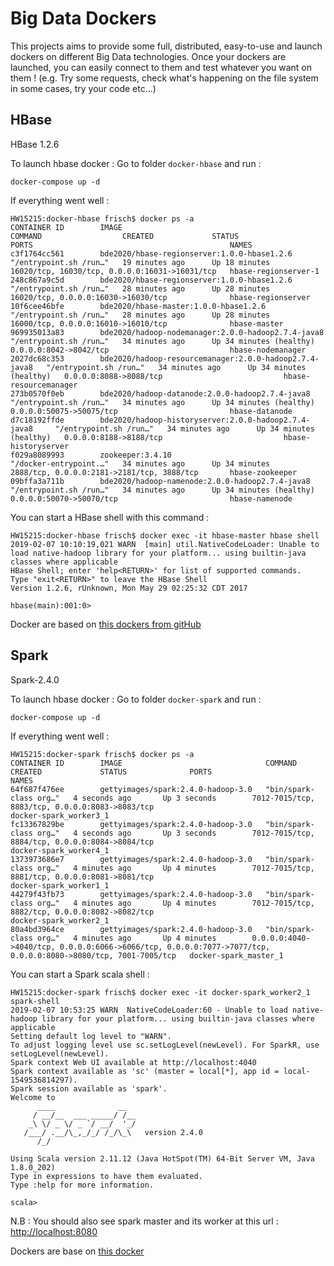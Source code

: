 # Big Data Dockers

This projects aims to provide some full, distributed, easy-to-use and launch dockers on different Big Data technologies.
Once your dockers are launched, you can easily connect to them and test whatever you want on them ! 
(e.g. Try some requests, check what's happening on the file system in some cases, try your code etc...)  


## HBase

HBase 1.2.6

To launch hbase docker :
Go to folder `docker-hbase` and run : 
```
docker-compose up -d
```

If everything went well : 
```
HW15215:docker-hbase frisch$ docker ps -a
CONTAINER ID        IMAGE                                                    COMMAND                  CREATED             STATUS                    PORTS                                            NAMES
c3f1764cc561        bde2020/hbase-regionserver:1.0.0-hbase1.2.6              "/entrypoint.sh /run…"   19 minutes ago      Up 18 minutes             16020/tcp, 16030/tcp, 0.0.0.0:16031->16031/tcp   hbase-regionserver-1
248c867a9c5d        bde2020/hbase-regionserver:1.0.0-hbase1.2.6              "/entrypoint.sh /run…"   28 minutes ago      Up 28 minutes             16020/tcp, 0.0.0.0:16030->16030/tcp              hbase-regionserver
10f6cee46bfe        bde2020/hbase-master:1.0.0-hbase1.2.6                    "/entrypoint.sh /run…"   28 minutes ago      Up 28 minutes             16000/tcp, 0.0.0.0:16010->16010/tcp              hbase-master
969935013a83        bde2020/hadoop-nodemanager:2.0.0-hadoop2.7.4-java8       "/entrypoint.sh /run…"   34 minutes ago      Up 34 minutes (healthy)   0.0.0.0:8042->8042/tcp                           hbase-nodemanager
2027dc68c353        bde2020/hadoop-resourcemanager:2.0.0-hadoop2.7.4-java8   "/entrypoint.sh /run…"   34 minutes ago      Up 34 minutes (healthy)   0.0.0.0:8088->8088/tcp                           hbase-resourcemanager
273b0570f0eb        bde2020/hadoop-datanode:2.0.0-hadoop2.7.4-java8          "/entrypoint.sh /run…"   34 minutes ago      Up 34 minutes (healthy)   0.0.0.0:50075->50075/tcp                         hbase-datanode
d7c18192ffde        bde2020/hadoop-historyserver:2.0.0-hadoop2.7.4-java8     "/entrypoint.sh /run…"   34 minutes ago      Up 34 minutes (healthy)   0.0.0.0:8188->8188/tcp                           hbase-historyserver
f029a8089993        zookeeper:3.4.10                                         "/docker-entrypoint.…"   34 minutes ago      Up 34 minutes             2888/tcp, 0.0.0.0:2181->2181/tcp, 3888/tcp       hbase-zookeeper
09bffa3a711b        bde2020/hadoop-namenode:2.0.0-hadoop2.7.4-java8          "/entrypoint.sh /run…"   34 minutes ago      Up 34 minutes (healthy)   0.0.0.0:50070->50070/tcp                         hbase-namenode
```

You can start a HBase shell with this command : 

```
HW15215:docker-hbase frisch$ docker exec -it hbase-master hbase shell
2019-02-07 10:10:19,021 WARN  [main] util.NativeCodeLoader: Unable to load native-hadoop library for your platform... using builtin-java classes where applicable
HBase Shell; enter 'help<RETURN>' for list of supported commands.
Type "exit<RETURN>" to leave the HBase Shell
Version 1.2.6, rUnknown, Mon May 29 02:25:32 CDT 2017

hbase(main):001:0> 
```


Docker are based on [this dockers from gitHub](https://github.com/big-data-europe/docker-hbase)


## Spark

Spark-2.4.0

To launch hbase docker :
Go to folder `docker-spark` and run : 
```
docker-compose up -d
```

If everything went well : 
```
HW15215:docker-spark frisch$ docker ps -a
CONTAINER ID        IMAGE                                COMMAND                  CREATED             STATUS              PORTS                                                                                                           NAMES
64f687f476ee        gettyimages/spark:2.4.0-hadoop-3.0   "bin/spark-class org…"   4 seconds ago       Up 3 seconds        7012-7015/tcp, 8883/tcp, 0.0.0.0:8083->8083/tcp                                                                 docker-spark_worker3_1
fc13367829be        gettyimages/spark:2.4.0-hadoop-3.0   "bin/spark-class org…"   4 seconds ago       Up 3 seconds        7012-7015/tcp, 8884/tcp, 0.0.0.0:8084->8084/tcp                                                                 docker-spark_worker4_1
1373973686e7        gettyimages/spark:2.4.0-hadoop-3.0   "bin/spark-class org…"   4 minutes ago       Up 4 minutes        7012-7015/tcp, 8881/tcp, 0.0.0.0:8081->8081/tcp                                                                 docker-spark_worker1_1
44279f43fb73        gettyimages/spark:2.4.0-hadoop-3.0   "bin/spark-class org…"   4 minutes ago       Up 4 minutes        7012-7015/tcp, 8882/tcp, 0.0.0.0:8082->8082/tcp                                                                 docker-spark_worker2_1
80a4bd3964ce        gettyimages/spark:2.4.0-hadoop-3.0   "bin/spark-class org…"   4 minutes ago       Up 4 minutes        0.0.0.0:4040->4040/tcp, 0.0.0.0:6066->6066/tcp, 0.0.0.0:7077->7077/tcp, 0.0.0.0:8080->8080/tcp, 7001-7005/tcp   docker-spark_master_1
```

You can start a Spark scala shell :

```
HW15215:docker-spark frisch$ docker exec -it docker-spark_worker2_1 spark-shell
2019-02-07 10:53:25 WARN  NativeCodeLoader:60 - Unable to load native-hadoop library for your platform... using builtin-java classes where applicable
Setting default log level to "WARN".
To adjust logging level use sc.setLogLevel(newLevel). For SparkR, use setLogLevel(newLevel).
Spark context Web UI available at http://localhost:4040
Spark context available as 'sc' (master = local[*], app id = local-1549536814297).
Spark session available as 'spark'.
Welcome to
      ____              __
     / __/__  ___ _____/ /__
    _\ \/ _ \/ _ `/ __/  '_/
   /___/ .__/\_,_/_/ /_/\_\   version 2.4.0
      /_/
         
Using Scala version 2.11.12 (Java HotSpot(TM) 64-Bit Server VM, Java 1.8.0_202)
Type in expressions to have them evaluated.
Type :help for more information.

scala> 
```

N.B : You should also see spark master and its worker at this url : [http://localhost:8080](http://localhost:8080)

Dockers are base on [this docker](https://hub.docker.com/r/gettyimages/spark/tags)

